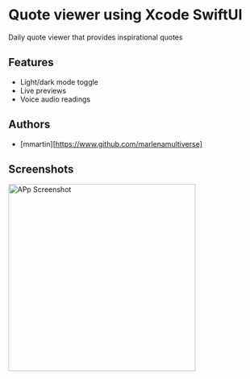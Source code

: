 
# Quote viewer using Xcode SwiftUI  
Daily quote viewer that provides inspirational quotes 


## Features

- Light/dark mode toggle
- Live previews
- Voice audio readings


## Authors

- [mmartin][https://www.github.com/marlenamultiverse]



## Screenshots

<img width="371" alt="APp Screenshot" src="https://user-images.githubusercontent.com/17240435/168947422-8e13e710-fa77-4044-994b-383e24f6eb51.png">
